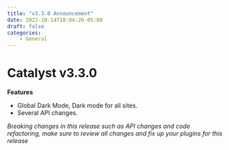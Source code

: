 ```yaml
---
title: "v3.3.0 Announcement"
date: 2022-10-14T18:04:26-05:00
draft: false
categories:
    - General
---
```

# Catalyst v3.3.0
**Features**
- Global Dark Mode, Dark mode for all sites.
- Several API changes.

*Breaking changes in this release such as API changes and code refactoring, make sure to review all changes and fix up your plugins for this release*